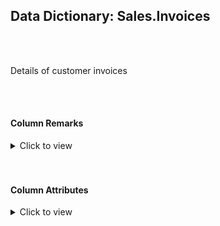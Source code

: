 ## Data Dictionary: Sales.Invoices 
 <br /> 
 <br /> 
 Details of customer invoices 
 <br /> 
 <br /> 
 

####  Column Remarks
 <Details> 
 <Summary>Click to view</Summary> 
 

<br /> 
 | Column | Remarks | 
 |------|------|  
|**InvoiceID**| Numeric ID used for reference to an invoice within the database | 
|**CustomerID**| Customer for this invoice | 
|**BillToCustomerID**| Bill to customer for this invoice (invoices might be billed to a head office) | 
|**OrderID**| Sales order (if any) for this invoice | 
|**DeliveryMethodID**| How these stock items are beign delivered | 
|**ContactPersonID**| Customer contact for this invoice | 
|**AccountsPersonID**| Customer accounts contact for this invoice | 
|**SalespersonPersonID**| Salesperson for this invoice | 
|**PackedByPersonID**| Person who packed this shipment (or checked the packing) | 
|**InvoiceDate**| Date that this invoice was raised | 
|**CustomerPurchaseOrderNumber**| Purchase Order Number received from customer | 
|**IsCreditNote**| Is this a credit note (rather than an invoice) | 
|**CreditNoteReason**| Reason that this credit note needed to be generated (if applicable) | 
|**Comments**| Any comments related to this invoice (sent to customer) | 
|**DeliveryInstructions**| Any comments related to delivery (sent to customer) | 
|**InternalComments**| Any internal comments related to this invoice (not sent to the customer) | 
|**TotalDryItems**| Total number of dry packages (information for the delivery driver) | 
|**TotalChillerItems**| Total number of chiller packages (information for the delivery driver) | 
|**DeliveryRun**| Delivery run for this shipment | 
|**RunPosition**| Position in the delivery run for this shipment | 
|**ReturnedDeliveryData**| JSON-structured data returned from delivery devices for deliveries made directly by the organization | 
|**ConfirmedDeliveryTime**| Confirmed delivery date and time promoted from JSON delivery data | 
|**ConfirmedReceivedBy**| Confirmed receiver promoted from JSON delivery data | 
|**LastEditedBy**| Null | 
|**LastEditedWhen**| Null | 
 
 </Details> 
 <br /> 
 <br />  


#### Column Attributes 
 <Details> 
 <Summary>Click to view</Summary>
 

<br /> 
 | Column | ColumnDefault | IsNullable | DataType | CharMaxLength | CharDataLength | NumericPrecision | NumericScale | DatetimePrecision | CharSetName | CollationName |
 |------|------|------|------|------|------|------|------|------|------|------|
 |**InvoiceID**| (NEXT VALUE FOR [Sequences].[InvoiceID]) | NO | int | Null | Null | 10 | 0 | Null | Null | Null | 
|**CustomerID**| Null | NO | int | Null | Null | 10 | 0 | Null | Null | Null | 
|**BillToCustomerID**| Null | NO | int | Null | Null | 10 | 0 | Null | Null | Null | 
|**OrderID**| Null | YES | int | Null | Null | 10 | 0 | Null | Null | Null | 
|**DeliveryMethodID**| Null | NO | int | Null | Null | 10 | 0 | Null | Null | Null | 
|**ContactPersonID**| Null | NO | int | Null | Null | 10 | 0 | Null | Null | Null | 
|**AccountsPersonID**| Null | NO | int | Null | Null | 10 | 0 | Null | Null | Null | 
|**SalespersonPersonID**| Null | NO | int | Null | Null | 10 | 0 | Null | Null | Null | 
|**PackedByPersonID**| Null | NO | int | Null | Null | 10 | 0 | Null | Null | Null | 
|**InvoiceDate**| Null | NO | date | Null | Null | Null | Null | 0 | Null | Null | 
|**CustomerPurchaseOrderNumber**| Null | YES | nvarchar | 20 | 40 | Null | Null | Null | UNICODE | Latin1_General_100_CI_AS | 
|**IsCreditNote**| Null | NO | bit | Null | Null | Null | Null | Null | Null | Null | 
|**CreditNoteReason**| Null | YES | nvarchar | -1 | -1 | Null | Null | Null | UNICODE | Latin1_General_100_CI_AS | 
|**Comments**| Null | YES | nvarchar | -1 | -1 | Null | Null | Null | UNICODE | Latin1_General_100_CI_AS | 
|**DeliveryInstructions**| Null | YES | nvarchar | -1 | -1 | Null | Null | Null | UNICODE | Latin1_General_100_CI_AS | 
|**InternalComments**| Null | YES | nvarchar | -1 | -1 | Null | Null | Null | UNICODE | Latin1_General_100_CI_AS | 
|**TotalDryItems**| Null | NO | int | Null | Null | 10 | 0 | Null | Null | Null | 
|**TotalChillerItems**| Null | NO | int | Null | Null | 10 | 0 | Null | Null | Null | 
|**DeliveryRun**| Null | YES | nvarchar | 5 | 10 | Null | Null | Null | UNICODE | Latin1_General_100_CI_AS | 
|**RunPosition**| Null | YES | nvarchar | 5 | 10 | Null | Null | Null | UNICODE | Latin1_General_100_CI_AS | 
|**ReturnedDeliveryData**| Null | YES | nvarchar | -1 | -1 | Null | Null | Null | UNICODE | Latin1_General_100_CI_AS | 
|**ConfirmedDeliveryTime**| Null | YES | datetime2 | Null | Null | Null | Null | 7 | Null | Null | 
|**ConfirmedReceivedBy**| Null | YES | nvarchar | 4000 | 8000 | Null | Null | Null | UNICODE | Latin1_General_100_CI_AS | 
|**LastEditedBy**| Null | NO | int | Null | Null | 10 | 0 | Null | Null | Null | 
|**LastEditedWhen**| (sysdatetime()) | NO | datetime2 | Null | Null | Null | Null | 7 | Null | Null | 
 
 </Details> 
